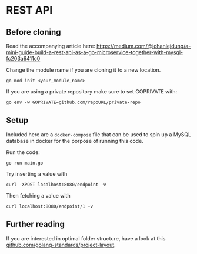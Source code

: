 # REST API

## Before cloning

Read the accompanying article here: https://medium.com/@johanlejdung/a-mini-guide-build-a-rest-api-as-a-go-microservice-together-with-mysql-fc203a6411c0

Change the module name if you are cloning it to a new location.

```
go mod init <your_module_name>
```

If you are using a private repository make sure to set GOPRIVATE with:

```
go env -w GOPRIVATE=github.com/repoURL/private-repo
```

## Setup

Included here are a `docker-compose` file that can be used to spin up a MySQL database in docker for the porpose of running this code.

Run the code:

```
go run main.go
```

Try inserting a value with

```
curl -XPOST localhost:8080/endpoint -v
```

Then fetching a value with

```
curl localhost:8080/endpoint/1 -v
```

## Further reading

If you are interested in optimal folder structure, have a look at this [github.com/golang-standards/project-layout](https://github.com/golang-standards/project-layout).
